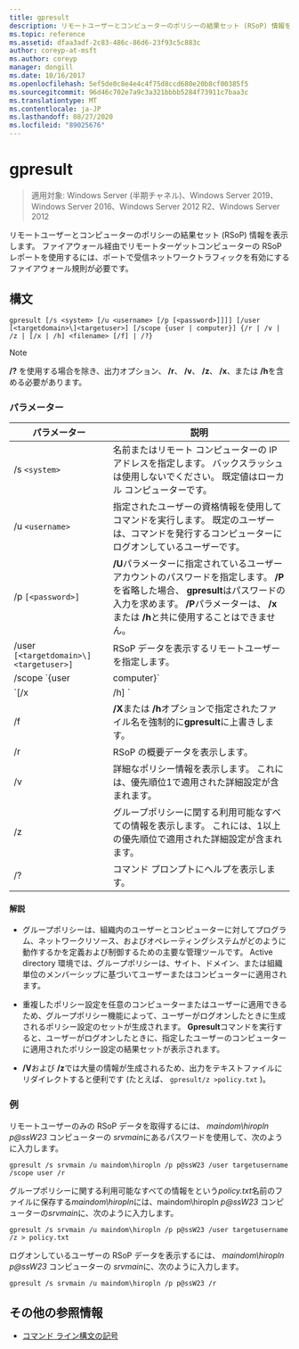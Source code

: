 ```yaml
---
title: gpresult
description: リモートユーザーとコンピューターのポリシーの結果セット (RSoP) 情報を表示する、gpresult コマンドのリファレンス記事です。
ms.topic: reference
ms.assetid: dfaa3adf-2c83-486c-86d6-23f93c5c883c
author: coreyp-at-msft
ms.author: coreyp
manager: dongill
ms.date: 10/16/2017
ms.openlocfilehash: 5ef5de0c8e4e4c4f75d8ccd680e20b8cf00385f5
ms.sourcegitcommit: 96d46c702e7a9c3a321bbbb5284f73911c7baa3c
ms.translationtype: MT
ms.contentlocale: ja-JP
ms.lasthandoff: 08/27/2020
ms.locfileid: "89025676"
---
```

# <a name="gpresult"></a>gpresult

> 適用対象: Windows Server (半期チャネル)、Windows Server 2019、Windows Server 2016、Windows Server 2012 R2、Windows Server 2012

リモートユーザーとコンピューターのポリシーの結果セット (RSoP) 情報を表示します。 ファイアウォール経由でリモートターゲットコンピューターの RSoP レポートを使用するには、ポートで受信ネットワークトラフィックを有効にするファイアウォール規則が必要です。

## <a name="syntax"></a>構文

```
gpresult [/s <system> [/u <username> [/p [<password>]]]] [/user [<targetdomain>\]<targetuser>] [/scope {user | computer}] {/r | /v | /z | [/x | /h] <filename> [/f] | /?}
```

> [!NOTE]
> **/?** を使用する場合を除き、出力オプション、 **/r**、 **/v**、 **/z**、 **/x**、または **/h**を含める必要があります。

### <a name="parameters"></a>パラメーター

| パラメーター | 説明 |
| --------- | ----------- |
| /s `<system>` | 名前またはリモート コンピューターの IP アドレスを指定します。 バックスラッシュは使用しないでください。 既定値はローカル コンピューターです。 |
| /u `<username>` | 指定されたユーザーの資格情報を使用してコマンドを実行します。 既定のユーザーは、コマンドを発行するコンピューターにログオンしているユーザーです。 |
| /p `[<password>]` | **/U**パラメーターに指定されているユーザーアカウントのパスワードを指定します。 **/P**を省略した場合、 **gpresult**はパスワードの入力を求めます。 **/P**パラメーターは、 **/x**または **/h**と共に使用することはできません。 |
| /user `[<targetdomain>\]<targetuser>]` | RSoP データを表示するリモートユーザーを指定します。 |
| /scope `{user | computer}` | ユーザーまたはコンピューターの RSoP データを表示します。 **/Scope**を省略した場合、 **gpresult**はユーザーとコンピューターの両方の RSoP データを表示します。 |
| `[/x | /h] <filename>` | は、 *filename*パラメーターで指定されたファイル名を使用して、レポートを XML (**/x**) 形式または HTML 形式 (**/h**) 形式で保存します。 **/U**、 **/p**、 **/r**、 **/v**、または **/z**と共に使用することはできません。 |
| /f | **/X**または **/h**オプションで指定されたファイル名を強制的に**gpresult**に上書きします。 |
| /r | RSoP の概要データを表示します。 |
| /v | 詳細なポリシー情報を表示します。 これには、優先順位1で適用された詳細設定が含まれます。 |
| /z | グループポリシーに関する利用可能なすべての情報を表示します。 これには、1以上の優先順位で適用された詳細設定が含まれます。 |
| /? | コマンド プロンプトにヘルプを表示します。 |

#### <a name="remarks"></a>解説

- グループポリシーは、組織内のユーザーとコンピューターに対してプログラム、ネットワークリソース、およびオペレーティングシステムがどのように動作するかを定義および制御するための主要な管理ツールです。 Active directory 環境では、グループポリシーは、サイト、ドメイン、または組織単位のメンバーシップに基づいてユーザーまたはコンピューターに適用されます。

- 重複したポリシー設定を任意のコンピューターまたはユーザーに適用できるため、グループポリシー機能によって、ユーザーがログオンしたときに生成されるポリシー設定のセットが生成されます。 **Gpresult**コマンドを実行すると、ユーザーがログオンしたときに、指定したユーザーのコンピューターに適用されたポリシー設定の結果セットが表示されます。

- **/V**および **/z**では大量の情報が生成されるため、出力をテキストファイルにリダイレクトすると便利です (たとえば、 `gpresult/z >policy.txt` )。

### <a name="examples"></a>例

リモートユーザーのみの RSoP データを取得するには、 *maindom\hiropln* *p@ssW23* コンピューターの *srvmain*にあるパスワードを使用して、次のように入力します。

```
gpresult /s srvmain /u maindom\hiropln /p p@ssW23 /user targetusername /scope user /r
```

グループポリシーに関する利用可能なすべての情報をという*policy.txt*名前のファイルに保存する*maindom\hiropln*には、maindom\hiropln *p@ssW23* コンピューターの*srvmain*に、次のように入力します。

```
gpresult /s srvmain /u maindom\hiropln /p p@ssW23 /user targetusername /z > policy.txt
```

ログオンしているユーザーの RSoP データを表示するには、 *maindom\hiropln* *p@ssW23* コンピューターの *srvmain*に、次のように入力します。

```
gpresult /s srvmain /u maindom\hiropln /p p@ssW23 /r
```

## <a name="additional-references"></a>その他の参照情報

- [コマンド ライン構文の記号](command-line-syntax-key.md)
